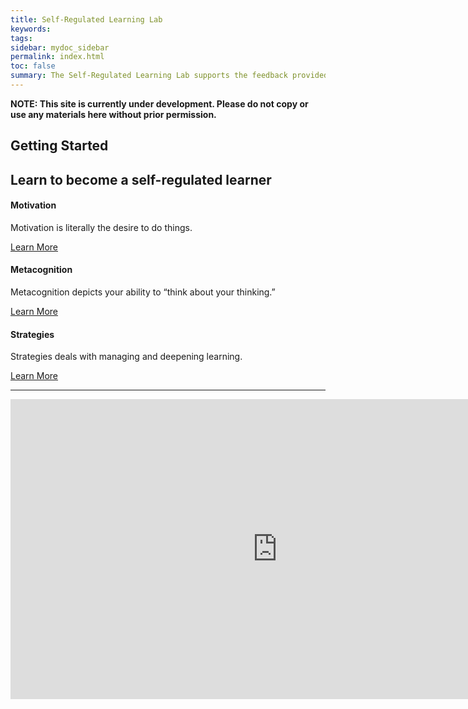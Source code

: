 ```yaml
---
title: Self-Regulated Learning Lab
keywords: 
tags: 
sidebar: mydoc_sidebar
permalink: index.html
toc: false
summary: The Self-Regulated Learning Lab supports the feedback provided by the Diagnostic Assessment and Achievement of College Skills (DAACS). This site provides information that can help you become a more successful student.
---
```



**NOTE: This site is currently under development. Please do not copy or use any materials here without prior permission.**


## Getting Started


<div class="row">
         <div class="col-lg-12">
             <h2 class="page-header">Learn to become a self-regulated learner</h2>
         </div>
         <div class="col-md-4 col-sm-6">
             <div class="panel panel-default text-center">
                 <div class="panel-heading">
                     <span class="fa-stack fa-5x">
                           <i class="fa fa-circle fa-stack-2x text-primary"></i>
                           <i class="fa fa-thumbs-o-up fa-stack-1x fa-inverse"></i>
                     </span>
                 </div>
                 <div class="panel-body">
                     <h4>Motivation</h4>
                     <p>Motivation is literally the desire to do things.</p>
                     <a href="motivation_overview.html" class="btn btn-primary">Learn More</a>
                 </div>
             </div>
         </div>
         <div class="col-md-4 col-sm-6">
             <div class="panel panel-default text-center">
                 <div class="panel-heading">
                     <span class="fa-stack fa-5x">
                           <i class="fa fa-circle fa-stack-2x text-primary"></i>
                           <i class="fa fa-refresh fa-stack-1x fa-inverse"></i>
                     </span>
                 </div>
                 <div class="panel-body">
                     <h4>Metacognition</h4>
                     <p>Metacognition depicts your ability to “think about your thinking.”</p>
                     <a href="metacognition_overview.html" class="btn btn-primary">Learn More</a>
                 </div>
             </div>
         </div>
         <div class="col-md-4 col-sm-6">
             <div class="panel panel-default text-center">
                 <div class="panel-heading">
                     <span class="fa-stack fa-5x">
                           <i class="fa fa-circle fa-stack-2x text-primary"></i>
                           <i class="fa fa-list fa-stack-1x fa-inverse"></i>
                     </span>
                 </div>
                 <div class="panel-body">
                     <h4>Strategies</h4>
                     <p>Strategies deals with managing and deepening learning.</p>
                     <a href="strategies_overview.html" class="btn btn-primary">Learn More</a>
                 </div>
             </div>
         </div>
</div>

<hr />

<div class="embed-responsive embed-responsive-16by9"><iframe width="853" height="480" src="https://www.youtube.com/embed/U2Yt0fOLyuw?list=PLz6X7eB9XUp3fUcvexy8n9mAok2LWKtpl" frameborder="0" allowfullscreen></iframe></div>


